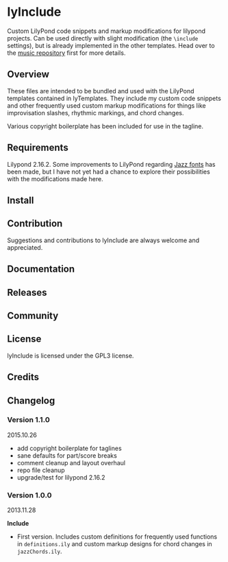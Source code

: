 # lyInclude

Custom LilyPond code snippets and markup modifications for lilypond projects.
Can be used directly with slight modification (the `\include` settings), but is
already implemented in the other templates. Head over to the [music
repository][musicrepo] first for more details.

[musicrepo]: https://github.com/brianclements/lyTemplates-music

## Overview

These files are intended to be bundled and used with the LilyPond templates
contained in lyTemplates. They include my custom code snippets and other
frequently used custom markup modifications for things like improvisation
slashes, rhythmic markings, and chord changes.

Various copyright boilerplate has been included for use in the tagline. 

## Requirements

Lilypond 2.16.2. Some improvements to LilyPond regarding [Jazz fonts][jazzfonts] has
been made, but I have not yet had a chance to explore their possibilities with
the modifications made here.

[jazzfonts]: http://lilypondblog.org/2013/09/lilypond-and-lilyjazz

## Install

## Contribution
Suggestions and contributions to lyInclude are always welcome and appreciated.

## Documentation

## Releases

## Community

## License
lyInclude is licensed under the GPL3 license.

## Credits

## Changelog
### Version 1.1.0
2015.10.26

* add copyright boilerplate for taglines 
* sane defaults for part/score breaks
* comment cleanup and layout overhaul
* repo file cleanup
* upgrade/test for lilypond 2.16.2

### Version 1.0.0
2013.11.28

**Include**

* First version. Includes custom definitions for frequently used functions in
  `definitions.ily` and custom markup designs for chord changes in
  `jazzChords.ily`.
